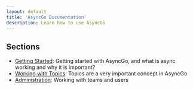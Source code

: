 ```yaml
---
layout: default
title: 'AsyncGo Documentation'
description: Learn how to use AsyncGo
---
```


## Sections

- [Getting Started](gettingstarted.html): Getting started with AsyncGo, and what is async working and why it is important?
- [Working with Topics](topics.html): Topics are a very important concept in AsyncGo
- [Administration](administration.html): Working with teams and users 